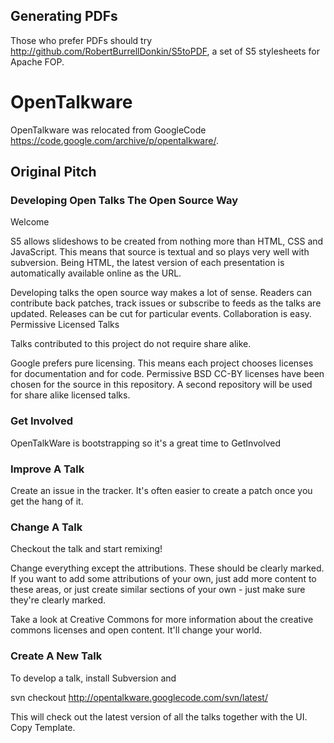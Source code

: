 ## Generating PDFs

Those who prefer PDFs should try http://github.com/RobertBurrellDonkin/S5toPDF,
a set of S5 stylesheets for Apache FOP.


# OpenTalkware

OpenTalkware was relocated from GoogleCode https://code.google.com/archive/p/opentalkware/.

## Original Pitch

### Developing Open Talks The Open Source Way

Welcome

S5 allows slideshows to be created from nothing more than HTML, CSS and JavaScript. This means that source is textual and so plays very well with subversion. Being HTML, the latest version of each presentation is automatically available online as the URL.

Developing talks the open source way makes a lot of sense. Readers can contribute back patches, track issues or subscribe to feeds as the talks are updated. Releases can be cut for particular events. Collaboration is easy.
Permissive Licensed Talks

Talks contributed to this project do not require share alike.

Google prefers pure licensing. This means each project chooses licenses for documentation and for code. Permissive BSD CC-BY licenses have been chosen for the source in this repository. A second repository will be used for share alike licensed talks.
### Get Involved

OpenTalkWare is bootstrapping so it's a great time to GetInvolved
### Improve A Talk

Create an issue in the tracker. It's often easier to create a patch once you get the hang of it.
### Change A Talk

Checkout the talk and start remixing!

Change everything except the attributions. These should be clearly marked. If you want to add some attributions of your own, just add more content to these areas, or just create similar sections of your own - just make sure they're clearly marked.

Take a look at Creative Commons for more information about the creative commons licenses and open content. It'll change your world.
### Create A New Talk

To develop a talk, install Subversion and

svn checkout http://opentalkware.googlecode.com/svn/latest/

This will check out the latest version of all the talks together with the UI. Copy Template.


